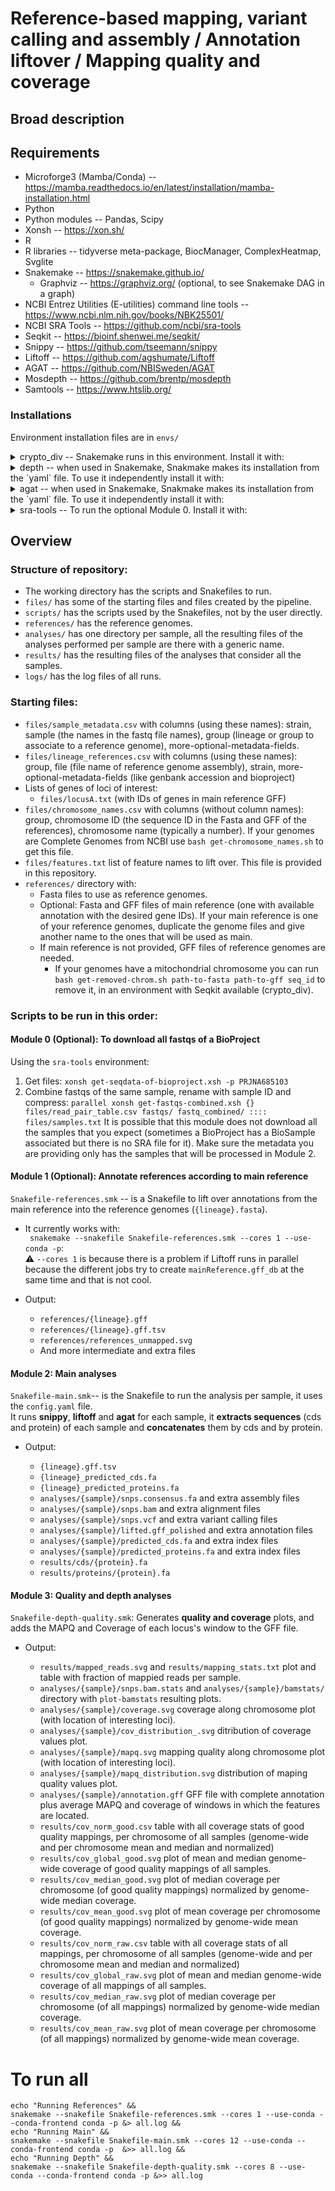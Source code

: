 
# Reference-based mapping, variant calling and assembly / Annotation liftover / Mapping quality and coverage

## Broad description


## Requirements

* Microforge3 (Mamba/Conda) -- https://mamba.readthedocs.io/en/latest/installation/mamba-installation.html
* Python
* Python modules -- Pandas, Scipy
* Xonsh -- https://xon.sh/
* R 
* R libraries -- tidyverse meta-package, BiocManager, ComplexHeatmap, Svglite
* Snakemake -- https://snakemake.github.io/
  * Graphviz -- https://graphviz.org/ (optional, to see Snakemake DAG in a graph) 
* NCBI Entrez Utilities (E-utilities) command line tools -- https://www.ncbi.nlm.nih.gov/books/NBK25501/
* NCBI SRA Tools -- https://github.com/ncbi/sra-tools
* Seqkit -- https://bioinf.shenwei.me/seqkit/
* Snippy -- https://github.com/tseemann/snippy
* Liftoff -- https://github.com/agshumate/Liftoff
* AGAT -- https://github.com/NBISweden/AGAT
* Mosdepth -- https://github.com/brentp/mosdepth
* Samtools -- https://www.htslib.org/
  
### Installations  

Environment installation files are in `envs/`
<details>
<summary>crypto_div -- Snakemake runs in this environment. Install it with: </summary>  

~~~
mamba env create --file envs/crypto_div.yml
~~~
</details>

<details>
<summary>depth -- when used in Snakemake, Snakmake makes its installation from the `yaml` file. To use it independently install it with: </summary>

~~~ 
mamba env create --file envs/depth.yml
~~~
</details>

<details>
<summary> agat -- when used in Snakemake, Snakmake makes its installation from the `yaml` file. To use it independently install it with: </summary>

Run this lines one by one:
~~~
conda create -n agat
conda activate agat
conda install perl-bioperl perl-clone perl-graph perl-lwp-simple perl-carp perl-sort-naturally perl-file-share perl-file-sharedir-install perl-moose perl-yaml perl-lwp-protocol-https -c bioconda
conda install r-base
conda install perl-statistics-r -c bioconda
cpan install bioperl List::MoreUtils Term::ProgressBar
git clone https://github.com/NBISweden/AGAT.git
perl Makefile.PL 
make
make test
make install
conda deactivate
~~~

</details>

<details>
<summary>sra-tools -- To run the optional Module 0. Install it with: </summary>  

~~~
mamba env create --file envs/sra-tools.yml
~~~
</details>

## Overview  

### Structure of repository:  
  * The working directory has the scripts and Snakefiles to run.  
  * `files/` has some of the starting files and files created by the pipeline.
  * `scripts/` has the scripts used by the Snakefiles, not by the user directly.  
  * `references/` has the reference genomes.  
  * `analyses/` has one directory per sample, all the resulting files of the analyses performed per sample are there with a generic name.  
  * `results/` has the resulting files of the analyses that consider all the samples.  
  * `logs/` has the log files of all runs.  

### Starting files: 
  * `files/sample_metadata.csv` with columns (using these names): strain, sample (the names in the fastq file names), group (lineage or group to associate to a reference genome), more-optional-metadata-fields.
  * `files/lineage_references.csv` with columns (using these names): group, file (file name of reference genome assembly), strain, more-optional-metadata-fields (like genbank accession and bioproject)
  * Lists of genes of loci of interest:  
    * `files/locusA.txt` (with IDs of genes in main reference GFF)
  * `files/chromosome_names.csv` with columns (without column names): group, chromosome ID (the sequence ID in the Fasta and GFF of the references), chromosome name (typically a number). If your genomes are Complete Genomes from NCBI use `bash get-chromosome_names.sh` to get this file.
  * `files/features.txt` list of feature names to lift over. This file is provided in this repository.
  * `references/` directory with:
    * Fasta files to use as reference genomes.
    * Optional: Fasta and GFF files of main reference (one with available annotation with the desired gene IDs). If your main reference is one of your reference genomes, duplicate the genome files and give another name to the ones that will be used as main.
    * If main reference is not provided, GFF files of reference genomes are needed.
      * If your genomes have a mitochondrial chromosome you can run `bash get-removed-chrom.sh path-to-fasta path-to-gff seq_id` to remove it, in an environment with Seqkit available (crypto_div).


### Scripts to be run in this order:

#### Module 0 (Optional): To download all fastqs of a BioProject
Using the `sra-tools` environment:
1. Get files: `xonsh get-seqdata-of-bioproject.xsh -p PRJNA685103`   
2. Combine fastqs of the same sample, rename with sample ID and compress:
   `parallel xonsh get-fastqs-combined.xsh {} files/read_pair_table.csv fastqs/ fastq_combined/ :::: files/samples.txt`
It is possible that this module does not download all the samples that you expect (sometimes a BioProject has a BioSample associated but there is no SRA file for it). Make sure the metadata you are providing only 
has the samples that will be processed in Module 2.

#### Module 1 (Optional): Annotate references according to main reference
`Snakefile-references.smk` -- is a Snakefile to lift over annotations from the main reference into the reference genomes (`{lineage}.fasta`).  
   * It currently works with:  
  ` snakemake --snakefile Snakefile-references.smk --cores 1 --use-conda -p`:  
      ⚠️ `--cores 1` is because there is a problem if Liftoff runs in parallel because the different jobs try to create `mainReference.gff_db` at the same time and that is not cool.     
  * Output:  

      *  `references/{lineage}.gff`
      *  `references/{lineage}.gff.tsv`
      *  `references/references_unmapped.svg`
      * And more intermediate and extra files

#### Module 2: Main analyses
`Snakefile-main.smk`-- is the Snakefile to run the analysis per sample, it uses the `config.yaml` file.   
It runs **snippy**, **liftoff** and **agat** for each sample, it **extracts sequences** (cds and protein) of each sample and **concatenates** them by cds and by protein.

  * Output:  
    
      * `{lineage}.gff.tsv`
      * `{lineage}_predicted_cds.fa`
      * `{lineage}_predicted_proteins.fa`
      * `analyses/{sample}/snps.consensus.fa` and extra assembly files    
      * `analyses/{sample}/snps.bam` and extra alignment files  
      * `analyses/{sample}/snps.vcf` and extra variant calling files  
      * `analyses/{sample}/lifted.gff_polished` and extra annotation files  
      * `analyses/{sample}/predicted_cds.fa`  and extra index files
      * `analyses/{sample}/predicted_proteins.fa`  and extra index files
      * `results/cds/{protein}.fa`
      * `results/proteins/{protein}.fa`

#### Module 3: Quality and depth analyses
`Snakefile-depth-quality.smk`: Generates **quality and coverage** plots, and adds the MAPQ and Coverage of each locus's window to the GFF file.  
   * Output:  
  
     * `results/mapped_reads.svg` and `results/mapping_stats.txt` plot and table with fraction of mappied reads per sample.  
     * `analyses/{sample}/snps.bam.stats` and `analyses/{sample}/bamstats/` directory with `plot-bamstats` resulting plots.  
     * `analyses/{sample}/coverage.svg` coverage along chromosome plot (with location of interesting loci).  
     * `analyses/{sample}/cov_distribution_.svg` ditribution of coverage values plot.  
     * `analyses/{sample}/mapq.svg` mapping quality along chromosome plot (with location of interesting loci).  
     * `analyses/{sample}/mapq_distribution.svg` distribution of maping quality values plot.    
     * `analyses/{sample}/annotation.gff` GFF file with complete annotation plus average MAPQ and coverage of windows in which the features are located.    
     * `results/cov_norm_good.csv` table with all coverage stats of good quality mappings, per chromosome of all samples (genome-wide and per chromosome mean and median and normalized) 
     * `results/cov_global_good.svg` plot of mean and median genome-wide coverage of good quality mappings of all samples.
     * `results/cov_median_good.svg` plot of median coverage per chromosome (of good quality mappings) normalized by genome-wide median coverage.
     * `results/cov_mean_good.svg` plot of mean coverage per chromosome (of good quality mappings) normalized by genome-wide mean coverage.
     * `results/cov_norm_raw.csv` table with all coverage stats of all mappings, per chromosome of all samples (genome-wide and per chromosome mean and median and normalized) 
     * `results/cov_global_raw.svg` plot of mean and median genome-wide coverage of all mappings of all samples.
     * `results/cov_median_raw.svg` plot of median coverage per chromosome (of all mappings) normalized by genome-wide median coverage.
     * `results/cov_mean_raw.svg` plot of mean coverage per chromosome (of all mappings) normalized by genome-wide mean coverage.
 
# To run all

```
echo "Running References" &&
snakemake --snakefile Snakefile-references.smk --cores 1 --use-conda --conda-frontend conda -p &> all.log &&
echo "Running Main" &&
snakemake --snakefile Snakefile-main.smk --cores 12 --use-conda --conda-frontend conda -p  &>> all.log &&
echo "Running Depth" &&
snakemake --snakefile Snakefile-depth-quality.smk --cores 8 --use-conda --conda-frontend conda -p &>> all.log
```